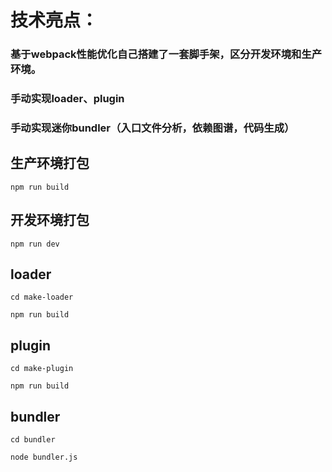 # 技术亮点：
###  基于webpack性能优化自己搭建了一套脚手架，区分开发环境和生产环境。 
###  手动实现loader、plugin
###  手动实现迷你bundler（入口文件分析，依赖图谱，代码生成）

## 生产环境打包
```
npm run build
```

## 开发环境打包
```
npm run dev
```

## loader
```
cd make-loader
```
```
npm run build
```

## plugin
```
cd make-plugin
```
```
npm run build
```

## bundler
```
cd bundler
```
```
node bundler.js
```
